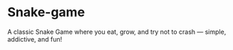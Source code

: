 # Snake-game
A classic Snake Game where you eat, grow, and try not to crash — simple, addictive, and fun!
